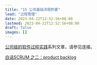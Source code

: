 ```yaml
---
title: "15 公司基础流程积累"
lead: "过程管理"
date: 2023-04-22T12:52:56+08:00
lastmod: 2023-04-22T12:52:56+08:00
draft: false
images: []
---
```


[公司级的软件过程实践](https://www.jianshu.com/c/e5ef522ce765)系列文章，请参见连接。


[白话SCRUM 之二：product backlog](https://mp.weixin.qq.com/s/kxPFtixrJzyjClCSj7WxYA)
